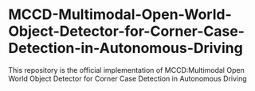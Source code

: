 # MCCD-Multimodal-Open-World-Object-Detector-for-Corner-Case-Detection-in-Autonomous-Driving
This repository is the official implementation of MCCD:Multimodal Open World Object Detector for Corner Case Detection in Autonomous Driving
